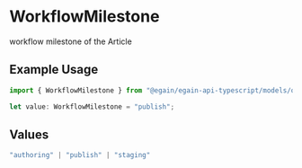 # WorkflowMilestone

workflow milestone of the Article

## Example Usage

```typescript
import { WorkflowMilestone } from "@egain/egain-api-typescript/models/operations";

let value: WorkflowMilestone = "publish";
```

## Values

```typescript
"authoring" | "publish" | "staging"
```